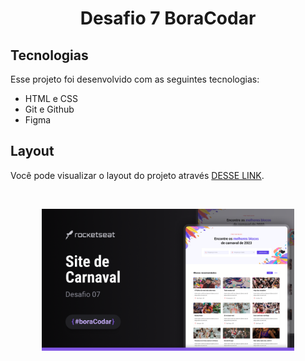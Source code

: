 <h1 align="center"> Desafio 7 BoraCodar </h1>

##  Tecnologias

Esse projeto foi desenvolvido com as seguintes tecnologias:

- HTML e CSS
- Git e Github
- Figma


##  Layout

Você pode visualizar o layout do projeto através [DESSE LINK](https://www.figma.com/community/file/1207675804423978995). 

<br>
<p align="center">
  <img alt="Desafio 7" src="img/Cover.png" width="80%">
</p>

